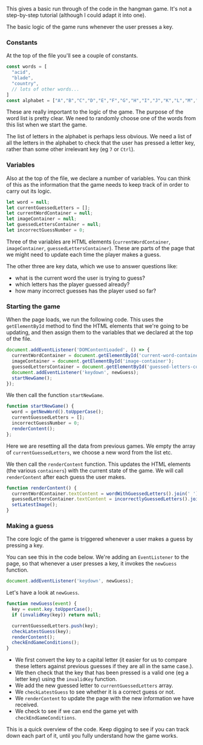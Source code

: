 This gives a basic run through of the code in the hangman game. It's not a step-by-step tutorial (although I could adapt it into one).

The basic logic of the game runs whenever the user presses a key.

### Constants

At the top of the file you'll see a couple of constants.

```js
const words = [
  "acid",
  "blade",
  "country",
  // lots of other words...
]
const alphabet = ["A","B","C","D","E","F","G","H","I","J","K","L","M","N","O","P","Q","R","S","T","U","V","W","X","Y","Z"];
```

These are really important to the logic of the game. The purpose of the word list is pretty clear. We need to randomly choose one of the words from this list when we start the game.

The list of letters in the alphabet is perhaps less obvious. We need a list of all the letters in the alphabet to check that the user has pressed a letter key, rather than some other irrelevant key (eg `7` or `Ctrl`).

### Variables

Also at the top of the file, we declare a number of variables. You can think of this as the information that the game needs to keep track of in order to carry out its logic. 

```js
let word = null;
let currentGuessedLetters = [];
let currentWordContainer = null;
let imageContainer = null;
let guessedLettersContainer = null;
let incorrectGuessNumber = 0;
```

Three of the variables are HTML elements (`currentWordContainer`, `imageContainer`, `guessedLettersContainer`). These are parts of the page that we might need to update each time the player makes a guess.

The other three are key data, which we use to answer questions like:

- what is the current word the user is trying to guess?
- which letters has the player guessed already?
- how many incorrect guesses has the player used so far?

### Starting the game

When the page loads, we run the following code. This uses the `getElementById` method to find the HTML elements that we're going to be updating, and then assign them to the variables that we declared at the top of the file.

```js
document.addEventListener('DOMContentLoaded', () => {
  currentWordContainer = document.getElementById('current-word-container');
  imageContainer = document.getElementById('image-container');
  guessedLettersContainer = document.getElementById('guessed-letters-container');
  document.addEventListener('keydown', newGuess);
  startNewGame();
});
```

We then call the function `startNewGame`.

```js
function startNewGame() {
  word = getNewWord().toUpperCase();
  currentGuessedLetters = [];
  incorrectGuessNumber = 0;
  renderContent();
};
```

Here we are resetting all the data from previous games. We empty the array of `currentGuessedLetters`, we choose a new word from the list etc.

We then call the `renderContent` function. This updates the HTML elements (the various `containers`) with the current state of the game. We will call `renderContent` after each guess the user makes. 

```js
function renderContent() {
  currentWordContainer.textContent = wordWithGuessedLetters().join(' ');
  guessedLettersContainer.textContent = incorrectlyGuessedLetters().join(' ');
  setLatestImage();
}
```

### Making a guess

The core logic of the game is triggered whenever a user makes a guess by pressing a key.

You can see this in the code below. We're adding an `EventListener` to the page, so that whenever a user presses a key, it invokes the `newGuess` function.

```js
document.addEventListener('keydown', newGuess);
```

Let's have a look at `newGuess`. 

```js
function newGuess(event) {
  key = event.key.toUpperCase();
  if (invalidKey(key)) return null;

  currentGuessedLetters.push(key);
  checkLatestGuess(key);
  renderContent();
  checkEndGameConditions();
}
```

- We first convert the key to a capital letter (it easier for us to compare these letters against previous guesses if they are all in the same case.). 
- We then check that the key that has been pressed is a valid one (eg a letter key) using the `invalidKey` function. 
- We add the new guessed letter to `currentGuessedLetters` array.
- We `checkLatestGuess` to see whether it is a correct guess or not.
- We `renderContent` to update the page with the new information we have received.
- We check to see if we can end the game yet with `checkEndGameConditions`.

This is a quick overview of the code. Keep digging to see if you can track down each part of it, until you fully understand how the game works.